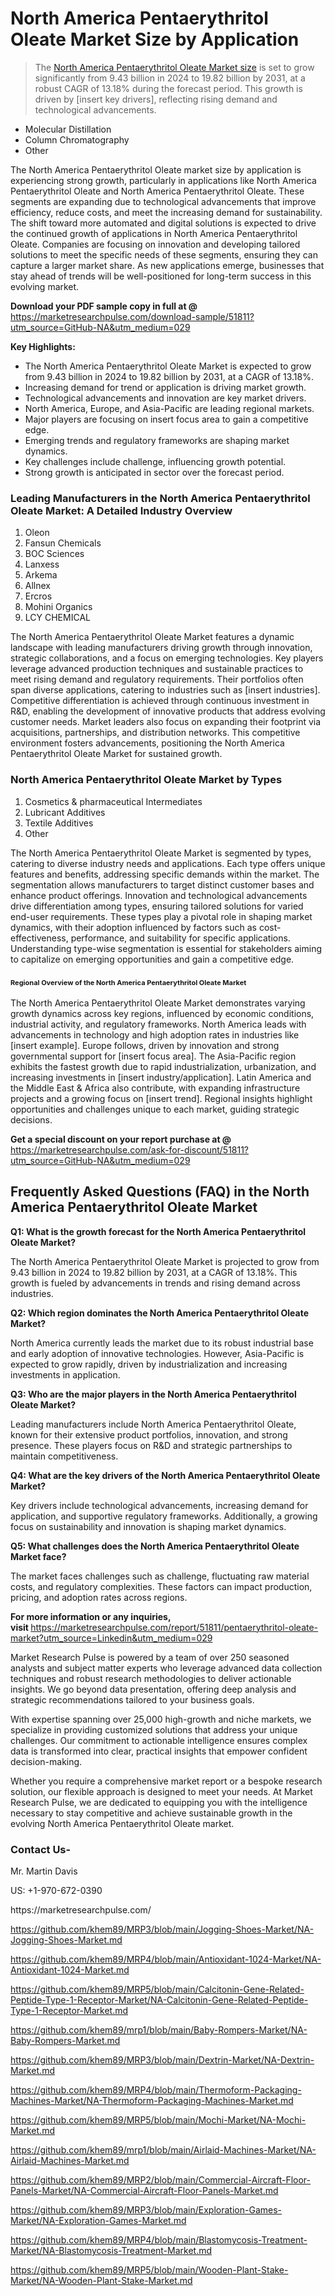 <h1>North America Pentaerythritol Oleate Market&nbsp;Size by Application</h1><blockquote><p>The <a href="https://marketresearchpulse.com/download-sample/51811?utm_source=GitHub-NA&amp;utm_medium=029">North America Pentaerythritol Oleate Market size</a> is set to grow significantly from 9.43 billion in 2024 to 19.82 billion by 2031, at a robust CAGR of 13.18% during the forecast period. This growth is driven by [insert key drivers], reflecting rising demand and technological advancements.</p></blockquote><ul><li>Molecular Distillation<li> Column Chromatography<li> Other</li></ul><p>The North America Pentaerythritol Oleate market size by application is experiencing strong growth, particularly in applications like North America Pentaerythritol Oleate and North America Pentaerythritol Oleate. These segments are expanding due to technological advancements that improve efficiency, reduce costs, and meet the increasing demand for sustainability. The shift toward more automated and digital solutions is expected to drive the continued growth of applications in North America Pentaerythritol Oleate. Companies are focusing on innovation and developing tailored solutions to meet the specific needs of these segments, ensuring they can capture a larger market share. As new applications emerge, businesses that stay ahead of trends will be well-positioned for long-term success in this evolving market.</p><p><strong>Download your PDF sample copy in full at @ </strong><a href="https://marketresearchpulse.com/download-sample/51811?utm_source=GitHub-NA&amp;utm_medium=029">https://marketresearchpulse.com/download-sample/51811?utm_source=GitHub-NA&amp;utm_medium=029</a></p><p><strong>Key Highlights: </strong></p><ul><li>The North America Pentaerythritol Oleate Market is expected to grow from 9.43 billion in 2024 to 19.82 billion by 2031, at a CAGR of 13.18%.</li><li>Increasing demand for trend or application is driving market growth.</li><li>Technological advancements and innovation are key market drivers.</li><li>North America, Europe, and Asia-Pacific are leading regional markets.</li><li>Major players are focusing on insert focus area to gain a competitive edge.</li><li>Emerging trends and regulatory frameworks are shaping market dynamics.</li><li>Key challenges include challenge, influencing growth potential.</li><li>Strong growth is anticipated in sector over the forecast period.</li></ul><h3>Leading Manufacturers in the North America Pentaerythritol Oleate Market: A Detailed Industry Overview</h3><ol><li>Oleon</li><li>Fansun Chemicals</li><li>BOC Sciences</li><li>Lanxess</li><li>Arkema</li><li>Allnex</li><li>Ercros</li><li>Mohini Organics</li><li>LCY CHEMICAL</li></ol><div class="flex max-w-full flex-col flex-grow"><div class="min-h-8 text-message flex w-full flex-col items-end gap-2 whitespace-normal break-words [.text-message+&amp;]:mt-5" dir="auto" data-message-author-role="assistant" data-message-id="fd8432e4-4910-450d-b182-61b7bfb0a01f" data-message-model-slug="gpt-4o"><div class="flex w-full flex-col gap-1 empty:hidden first:pt-[3px]"><div class="markdown prose w-full break-words dark:prose-invert light"><p>The North America Pentaerythritol Oleate Market features a dynamic landscape with leading manufacturers driving growth through innovation, strategic collaborations, and a focus on emerging technologies. Key players leverage advanced production techniques and sustainable practices to meet rising demand and regulatory requirements. Their portfolios often span diverse applications, catering to industries such as [insert industries]. Competitive differentiation is achieved through continuous investment in R&amp;D, enabling the development of innovative products that address evolving customer needs. Market leaders also focus on expanding their footprint via acquisitions, partnerships, and distribution networks. This competitive environment fosters advancements, positioning the North America Pentaerythritol Oleate Market for sustained growth.</p></div></div></div></div><h3>North America Pentaerythritol Oleate Market by Types</h3><ol><li>Cosmetics & pharmaceutical Intermediates<li> Lubricant Additives<li> Textile Additives<li> Other</li></ol><div class="flex max-w-full flex-col flex-grow"><div class="min-h-8 text-message flex w-full flex-col items-end gap-2 whitespace-normal break-words [.text-message+&amp;]:mt-5" dir="auto" data-message-author-role="assistant" data-message-id="084470be-0bb7-4664-bddf-5156b4f41249" data-message-model-slug="gpt-4o-mini"><div class="flex w-full flex-col gap-1 empty:hidden first:pt-[3px]"><div class="markdown prose w-full break-words dark:prose-invert light"><p>The North America Pentaerythritol Oleate Market is segmented by types, catering to diverse industry needs and applications. Each type offers unique features and benefits, addressing specific demands within the market. The segmentation allows manufacturers to target distinct customer bases and enhance product offerings. Innovation and technological advancements drive differentiation among types, ensuring tailored solutions for varied end-user requirements. These types play a pivotal role in shaping market dynamics, with their adoption influenced by factors such as cost-effectiveness, performance, and suitability for specific applications. Understanding type-wise segmentation is essential for stakeholders aiming to capitalize on emerging opportunities and gain a competitive edge.</p></div></div></div></div><h3><span style="font-size: 11px;">Regional Overview of the North America Pentaerythritol Oleate Market</span></h3><div class="flex max-w-full flex-col flex-grow"><div class="min-h-8 text-message flex w-full flex-col items-end gap-2 whitespace-normal break-words [.text-message+&amp;]:mt-5" dir="auto" data-message-author-role="assistant" data-message-id="e9038762-ce64-4e30-91c9-9bd413514231" data-message-model-slug="gpt-4o-mini"><div class="flex w-full flex-col gap-1 empty:hidden first:pt-[3px]"><div class="markdown prose w-full break-words dark:prose-invert light"><p>The North America Pentaerythritol Oleate Market demonstrates varying growth dynamics across key regions, influenced by economic conditions, industrial activity, and regulatory frameworks. North America leads with advancements in technology and high adoption rates in industries like [insert example]. Europe follows, driven by innovation and strong governmental support for [insert focus area]. The Asia-Pacific region exhibits the fastest growth due to rapid industrialization, urbanization, and increasing investments in [insert industry/application]. Latin America and the Middle East &amp; Africa also contribute, with expanding infrastructure projects and a growing focus on [insert trend]. Regional insights highlight opportunities and challenges unique to each market, guiding strategic decisions.</p></div></div></div></div><p><strong>Get a special discount on your report purchase at @ </strong><a href="https://marketresearchpulse.com/ask-for-discount/51811?utm_source=GitHub-NA&amp;utm_medium=029">https://marketresearchpulse.com/ask-for-discount/51811?utm_source=GitHub-NA&amp;utm_medium=029</a></p><h2>Frequently Asked Questions (FAQ) in the North America Pentaerythritol Oleate Market</h2><p><strong>Q1: What is the growth forecast for the North America Pentaerythritol Oleate Market?</strong></p><p>The North America Pentaerythritol Oleate Market is projected to grow from 9.43 billion in 2024 to 19.82 billion by 2031, at a CAGR of 13.18%. This growth is fueled by advancements in trends and rising demand across industries.</p><p><strong>Q2: Which region dominates the North America Pentaerythritol Oleate Market?</strong></p><p>North America currently leads the market due to its robust industrial base and early adoption of innovative technologies. However, Asia-Pacific is expected to grow rapidly, driven by industrialization and increasing investments in application.</p><p><strong>Q3: Who are the major players in the North America Pentaerythritol Oleate Market?</strong></p><p>Leading manufacturers include North America Pentaerythritol Oleate, known for their extensive product portfolios, innovation, and strong presence. These players focus on R&amp;D and strategic partnerships to maintain competitiveness.</p><p><strong>Q4: What are the key drivers of the North America Pentaerythritol Oleate Market?</strong></p><p>Key drivers include technological advancements, increasing demand for application, and supportive regulatory frameworks. Additionally, a growing focus on sustainability and innovation is shaping market dynamics.</p><p><strong>Q5: What challenges does the North America Pentaerythritol Oleate Market face?</strong></p><p>The market faces challenges such as challenge, fluctuating raw material costs, and regulatory complexities. These factors can impact production, pricing, and adoption rates across regions.</p><p><strong>For more information or any inquiries, visit&nbsp;</strong><a href="https://marketresearchpulse.com/report/51811/pentaerythritol-oleate-market?utm_source=Linkedin&utm_medium=029">https://marketresearchpulse.com/report/51811/pentaerythritol-oleate-market?utm_source=Linkedin&utm_medium=029</a></p><p>Market Research Pulse is powered by a team of over 250 seasoned analysts and subject matter experts who leverage advanced data collection techniques and robust research methodologies to deliver actionable insights. We go beyond data presentation, offering deep analysis and strategic recommendations tailored to your business goals.</p><p>With expertise spanning over 25,000 high-growth and niche markets, we specialize in providing customized solutions that address your unique challenges. Our commitment to actionable intelligence ensures complex data is transformed into clear, practical insights that empower confident decision-making.</p><p>Whether you require a comprehensive market report or a bespoke research solution, our flexible approach is designed to meet your needs. At Market Research Pulse, we are dedicated to equipping you with the intelligence necessary to stay competitive and achieve sustainable growth in the evolving North America Pentaerythritol Oleate market.</p><h3><strong>Contact Us-</strong></h3><p>Mr. Martin Davis</p><p>US: +1-970-672-0390</p><p>https://marketresearchpulse.com/</p><p><a href="https://github.com/khem89/MRP3/blob/main/Jogging-Shoes-Market/NA-Jogging-Shoes-Market.md">https://github.com/khem89/MRP3/blob/main/Jogging-Shoes-Market/NA-Jogging-Shoes-Market.md</a></p><p><a href="https://github.com/khem89/MRP4/blob/main/Antioxidant-1024-Market/NA-Antioxidant-1024-Market.md">https://github.com/khem89/MRP4/blob/main/Antioxidant-1024-Market/NA-Antioxidant-1024-Market.md</a></p><p><a href="https://github.com/khem89/MRP5/blob/main/Calcitonin-Gene-Related-Peptide-Type-1-Receptor-Market/NA-Calcitonin-Gene-Related-Peptide-Type-1-Receptor-Market.md">https://github.com/khem89/MRP5/blob/main/Calcitonin-Gene-Related-Peptide-Type-1-Receptor-Market/NA-Calcitonin-Gene-Related-Peptide-Type-1-Receptor-Market.md</a></p><p><a href="https://github.com/khem89/mrp1/blob/main/Baby-Rompers-Market/NA-Baby-Rompers-Market.md">https://github.com/khem89/mrp1/blob/main/Baby-Rompers-Market/NA-Baby-Rompers-Market.md</a></p><p><a href="https://github.com/khem89/MRP3/blob/main/Dextrin-Market/NA-Dextrin-Market.md">https://github.com/khem89/MRP3/blob/main/Dextrin-Market/NA-Dextrin-Market.md</a></p><p><a href="https://github.com/khem89/MRP4/blob/main/Thermoform-Packaging-Machines-Market/NA-Thermoform-Packaging-Machines-Market.md">https://github.com/khem89/MRP4/blob/main/Thermoform-Packaging-Machines-Market/NA-Thermoform-Packaging-Machines-Market.md</a></p><p><a href="https://github.com/khem89/MRP5/blob/main/Mochi-Market/NA-Mochi-Market.md">https://github.com/khem89/MRP5/blob/main/Mochi-Market/NA-Mochi-Market.md</a></p><p><a href="https://github.com/khem89/mrp1/blob/main/Airlaid-Machines-Market/NA-Airlaid-Machines-Market.md">https://github.com/khem89/mrp1/blob/main/Airlaid-Machines-Market/NA-Airlaid-Machines-Market.md</a></p><p><a href="https://github.com/khem89/MRP2/blob/main/Commercial-Aircraft-Floor-Panels-Market/NA-Commercial-Aircraft-Floor-Panels-Market.md">https://github.com/khem89/MRP2/blob/main/Commercial-Aircraft-Floor-Panels-Market/NA-Commercial-Aircraft-Floor-Panels-Market.md</a></p><p><a href="https://github.com/khem89/MRP3/blob/main/Exploration-Games-Market/NA-Exploration-Games-Market.md">https://github.com/khem89/MRP3/blob/main/Exploration-Games-Market/NA-Exploration-Games-Market.md</a></p><p><a href="https://github.com/khem89/MRP4/blob/main/Blastomycosis-Treatment-Market/NA-Blastomycosis-Treatment-Market.md">https://github.com/khem89/MRP4/blob/main/Blastomycosis-Treatment-Market/NA-Blastomycosis-Treatment-Market.md</a></p><p><a href="https://github.com/khem89/MRP5/blob/main/Wooden-Plant-Stake-Market/NA-Wooden-Plant-Stake-Market.md">https://github.com/khem89/MRP5/blob/main/Wooden-Plant-Stake-Market/NA-Wooden-Plant-Stake-Market.md</a></p>
